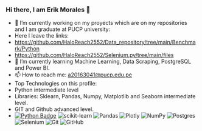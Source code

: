 ### Hi there, I am Erik Morales  👋

- 🔭 I’m currently working on my proyects which are on my repositories and I am graduate at PUCP university: 
- Here I leave the links:
- https://github.com/HaloReach2552/Data_repository/tree/main/Benchmark/Python
- https://github.com/HaloReach2552/Selenium.py/tree/main/files
- 🌱 I’m currently learning Machine Learning, Data Scraping, PostgreSQL and Power BI.
- 📫 How to reach me: a20163041@pucp.edu.pe
- Top Technologies on this profile:
- Python intermediate level
- Libraries: Sklearn, Pandas, Numpy, Matplotlib and Seaborn intermediate level.
- GIT and Github advanced level.
- [![Python Badge](https://img.shields.io/badge/-Python-F0DB4F?style=for-the-badge&labelColor=black&logo=python&logoColor=55ff11)](#) ![scikit-learn](https://img.shields.io/badge/scikit--learn-%23F7931E.svg?style=for-the-badge&logo=scikit-learn&logoColor=white) ![Pandas](https://img.shields.io/badge/pandas-%23150458.svg?style=for-the-badge&logo=pandas&logoColor=white) ![Plotly](https://img.shields.io/badge/Plotly-%233F4F75.svg?style=for-the-badge&logo=plotly&logoColor=white) ![NumPy](https://img.shields.io/badge/numpy-%23013243.svg?style=for-the-badge&logo=numpy&logoColor=white) ![Postgres](https://img.shields.io/badge/postgres-%23316192.svg?style=for-the-badge&logo=postgresql&logoColor=white) ![Selenium](https://img.shields.io/badge/-selenium-%43B02A?style=for-the-badge&logo=selenium&logoColor=white) ![Git](https://img.shields.io/badge/git-%23F05033.svg?style=for-the-badge&logo=git&logoColor=white) ![GitHub](https://img.shields.io/badge/github-%23121011.svg?style=for-the-badge&logo=github&logoColor=white)
